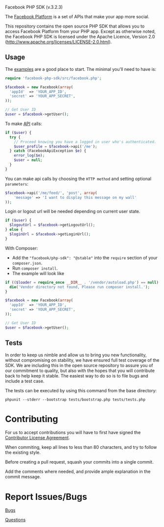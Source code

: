 Facebook PHP SDK (v.3.2.3)

The [Facebook Platform](http://developers.facebook.com/) is
a set of APIs that make your app more social.

This repository contains the open source PHP SDK that allows you to
access Facebook Platform from your PHP app. Except as otherwise noted,
the Facebook PHP SDK is licensed under the Apache Licence, Version 2.0
(http://www.apache.org/licenses/LICENSE-2.0.html).


Usage
-----

The [examples][examples] are a good place to start. The minimal you'll need to
have is:
```php
require 'facebook-php-sdk/src/facebook.php';

$facebook = new Facebook(array(
  'appId'  => 'YOUR_APP_ID',
  'secret' => 'YOUR_APP_SECRET',
));

// Get User ID
$user = $facebook->getUser();
```

To make [API][API] calls:
```php
if ($user) {
  try {
    // Proceed knowing you have a logged in user who's authenticated.
    $user_profile = $facebook->api('/me');
  } catch (FacebookApiException $e) {
    error_log($e);
    $user = null;
  }
}
```

You can make api calls by choosing the `HTTP method` and setting optional `parameters`:
```php
$facebook->api('/me/feed/', 'post', array(
	'message' => 'I want to display this message on my wall'
));
```


Login or logout url will be needed depending on current user state.
```php
if ($user) {
  $logoutUrl = $facebook->getLogoutUrl();
} else {
  $loginUrl = $facebook->getLoginUrl();
}
```

With Composer:

- Add the `"facebook/php-sdk": "@stable"` into the `require` section of your `composer.json`.
- Run `composer install`.
- The example will look like

```php
if (($loader = require_once __DIR__ . '/vendor/autoload.php') == null)  {
  die('Vendor directory not found, Please run composer install.');
}

$facebook = new Facebook(array(
  'appId'  => 'YOUR_APP_ID',
  'secret' => 'YOUR_APP_SECRET',
));

// Get User ID
$user = $facebook->getUser();
```

[examples]: /examples/example.php
[API]: http://developers.facebook.com/docs/api

Tests
-----

In order to keep us nimble and allow us to bring you new functionality, without
compromising on stability, we have ensured full test coverage of the SDK.
We are including this in the open source repository to assure you of our
commitment to quality, but also with the hopes that you will contribute back to
help keep it stable. The easiest way to do so is to file bugs and include a
test case.

The tests can be executed by using this command from the base directory:

    phpunit --stderr --bootstrap tests/bootstrap.php tests/tests.php


Contributing
===========
For us to accept contributions you will have to first have signed the
[Contributor License Agreement](https://developers.facebook.com/opensource/cla).

When commiting, keep all lines to less than 80 characters, and try to
follow the existing style.

Before creating a pull request, squash your commits into a single commit.

Add the comments where needed, and provide ample explanation in the
commit message.


Report Issues/Bugs
===============
[Bugs](https://developers.facebook.com/bugs)

[Questions](http://facebook.stackoverflow.com)
